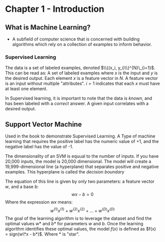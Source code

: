# Chapter 1 - Introduction
## What is Machine Learning?
- A subfield of computer science that is concerned with building algorithms which rely on a collection of examples to inform behavior. 
### Supervised Learning
The data is a set of labeled examples, denoted $\\{(x_i, y_i)\\}^{N}\_{i=1}$. This can be read as: A set of labeled examples where $x$ is the input and $y$ is the desired output. Each element $x$ is a feature vector in $N$. A feature vector is an input without multiple "attributes". $i=1$ indicates that each $x$ must have at least one element. 

In Supervised learning, it is important to note that the data is *known*, and has been labeled with a *correct* answer. A given input correlates with a desired output.

## Support Vector Machine
Used in the book to demonstrate Supervised Learning. A Type of machine learning that requires the positive label has the numeric value of +1, and the negative label has the value of -1. 

The dimensionality of an SVM is equual to the number of inputs. If you have 20,000 inputs, the model is 20,000 dimensional. The model will create a 19,999-dimensional line (a hyperplane) that separates positive and negative examples. This hyperplane is called the *decision boundary*

The equation of this line is given by only two parameters: a feature vector $w$, and a base $b$: $$wx - b = 0$$ 
Where the expression $wx$ means: $$w^{(1)}x^{(1)} + w^{(2)}x^{(2)} + ... + w^{(D)}x^{(D)}$$
The goal of the learning algorithm is to leverage the dataset and find the optimal values $w*$ and $b*$ for parameters $w$ and $b$. Once the learning algorithm identifies these optimal values, the model $f(x)$ is defined as $f(x) = sign(w\*x - b*)$. Where * is "star". 
